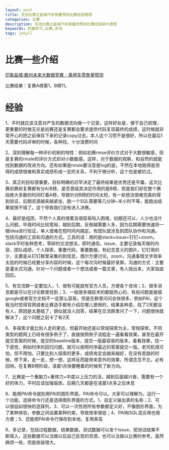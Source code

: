 ```yaml
---
layout: post
title: 天池比赛之盐城汽车销量预测比赛经验随想
categories: 比赛
description: 天池比赛之盐城汽车销量的预测比赛经验碎片感悟
keywords: 机器学习,比赛,天池
tags: jekyll
---
```




# 比赛一些介绍
[印象盐城·数创未来大数据竞赛 - 乘用车零售量预测](https://tianchi.aliyun.com/competition/introduction.htm?raceId=231640)

比赛结果：复赛A榜第1，B榜11。
# 经验
1、平时就应该注意对产生的数据流向做一个记录，这样好处是，便于自己梳理，更重要的时候无论是初赛还是复赛都会要求提供代码复现最终的成绩，这时候就非常开心的把之前保存下来的记录copy过去。本人这个习惯不是很好，所以在最后1天需要代码评审的时候，各种找，十分浪费时间

2、深刻理解每一种评价机制的特性：例如初赛rmse评价方式对于大数很敏感，但是复赛的rmsle的评价方式却对小数敏感。这样，对于数据的观察，和自然的就能找到数据的改进方向。还有如果是rmsle要注意是log的底，不然在本地跑得是测得的成绩很难和真实成绩形成一定的关系，不利于做分析，这个也是被坑过。

3、真正的目标很重要，目标明确的迟早决定了最终结果是优秀还是平庸。这次比赛初赛和复赛都有分A/B榜，是否晋级其决定作用的是B榜，但是我们却在整个赛段绝大多数的时间盯着A榜，导致针对B榜的时间太短，有一些想法很难完美的得到验证，后期资源越来越紧张，跑一个SQL需要等几分钟~半小时不等，能跑出结果就很不错了。这个导致我们没有进入决赛。

4、最好是组团，不然个人真的很累且很容易陷入困境，初期还可以，人少也没什么问题，毕竟时间比较宽裕，越到后期，反倒越需要人多，因为后期需要快速将一根idea进行验证，单人很难在短时间内搞定。有团队就涉及到团队协作和沟通。包括沟通的工具和沟通的方式。工具的话：用的是slack+issue+钉钉+zoom。slack平时各种思考，零碎的交流想法，即时通信。issue，主要记录每天做的内容，团队成绩，个人探索，重要代码，重要数据，有纪念意义的图片。钉钉用的少，主要是从钉钉群里采集的到信息，偶尔方便讨论。zoom，沟通事情文字效率太低的时候已经要分享内容的时候，这个每次沟时候最好录屏。沟通的方式：主要是灌水式沟通，针对一个问题或者一个想法或者一篇文章，有人抛出来，大家自由回应。


5、有交流群一定要加入，1、很有可能就有官方人员，方便各个咨询；2、很多消息都是可以在讨论群里找到；3、一般很多搞技术的都挺热心的，有些问题直接插google或者官方文档不一定那么容易，但是在群里问问会快很多，例如PAI，这个我当时觉得官网或者比赛选手都有介绍在哪儿使用的，结果各种差，找了2天都没有人，原因是太基础了，貌似就没人回答，结果在交流群里问了一下，问题很快就解决了，这个问题之前卡了有2天

6、多探索才能比别人走的更远，但最开始还是以常规探索为主，常规探索，不同类型的题网上已经有很多例子了，直接按照例子流程走一遍看看效果。甚至在最开提交答案的时候，提交的baseline版本，提交一版最容易的版本，看看效果，找一下感觉，例如时序的回归问题，就可以按照时序最近的答案提交一版。老司机很可怕，但不用怕，只要比别人探索的更多，成绩肯定会越来越好，在没有思路的时候，停下来，走一走，想一想，这样反而能带来意外的效果，所谓念念不忘，必有回响，在复赛B榜阶段，凌晨1点快要睡着的时候有了新方向。

7、比赛是一个重脑力+重体力+中度以上压力的活，越到后面越兴奋，需要有一个好的体力，平时应该加强锻炼，后期几天都是在凌晨1点多之后休息

8、能用PAI命令就别用PAI的图形界面，PAI命令可以。大家可以理解为，运行一个功能，选择命令行还是选择图形界面的方式。1、自定义输出表的名称；2、可以很自如很快的选择列，3、可以一次性把所有参数都定义好，不像图形界面，为了某种体验，参数之间设置某种约束，导致效率很低；4、PAI和SQL混合用也很方便；5、还能把PAI命令行保存到本地，复用率高

9、多记录，包括过程数据，结果数据，测试数据可以发个issue，把测试结果不断填入，这些数据可以当做以后自己反思的资源，也可以当做以比赛的参考。虽然麻烦一些，但是收益很大。
